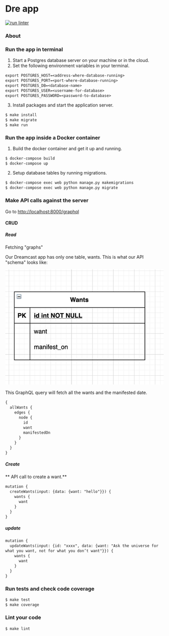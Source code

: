 # Dre app

[![run linter](https://github.com/adoubleyoueye/Dreamcast/actions/workflows/lint.yml/badge.svg)](https://github.com/adoubleyoueye/Dreamcast/actions/workflows/lint.yml)

### About


### Run the app in terminal

1. Start a Postgres database server on your machine or in the cloud.
2. Set the following environment variables in your terminal.

```
export POSTGRES_HOST=<address-where-database-running>
export POSTGRES_PORT=<port-where-database-running>
export POSTGRES_DB=<database-name>
export POSTGRES_USER=<username-for-database>
export POSTGRES_PASSWORD=<password-to-database>
```

3. Install packages and start the application server.

```
$ make install
$ make migrate
$ make run
```

### Run the app inside a Docker container

1. Build the docker container and get it up and running.

```
$ docker-compose build
$ docker-compose up
```

2. Setup database tables by running migrations.

```
$ docker-compose exec web python manage.py makemigrations
$ docker-compose exec web python manage.py migrate
```

### Make API calls against the server

Go to [http://localhost:8000/graphql](http://localhost:8000/graphql)

#### CRUD

##### Read

Fetching "graphs"

Our Dreamcast app has only one table, wants. This is what our API "schema" looks like:

![erd](screenshots/erd.png)

This GraphQL query will fetch all the wants and the manifested date.

```
{
  allWants {
    edges {
      node {
        id
        want
        manifestedOn
      }
    }
  }
}

```


##### Create

** API call to create a want.**

```
mutation {
  createWants(input: {data: {want: "hello"}}) {
    wants {
      want
    }
  }
}

```

##### update

```
mutation {
  updateWants(input: {id: "xxxx", data: {want: "Ask the universe for what you want, not for what you don’t want"}}) {
    wants {
      want
    }
  }
}
```

### Run tests and check code coverage

```
$ make test
$ make coverage
```

### Lint your code

```
$ make lint
```
